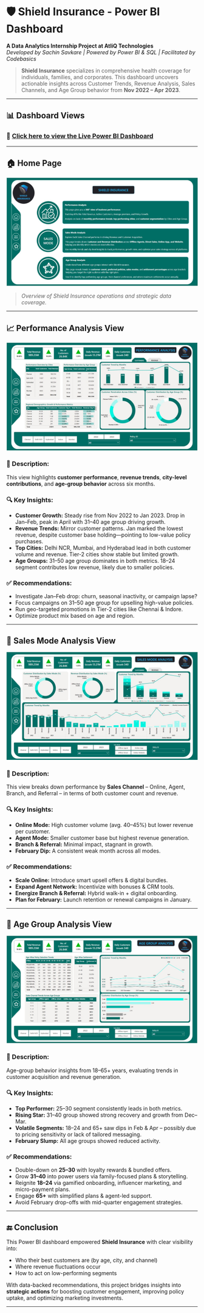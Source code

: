 # 🛡️ Shield Insurance - Power BI Dashboard  
**A Data Analytics Internship Project at AtliQ Technologies**  
_Developed by Sachin Savkare | Powered by Power BI & SQL | Facilitated by Codebasics_  

> **Shield Insurance** specializes in comprehensive health coverage for individuals, families, and corporates. This dashboard uncovers actionable insights across Customer Trends, Revenue Analysis, Sales Channels, and Age Group behavior from **Nov 2022 – Apr 2023**.

---

## 📊 Dashboard Views

### 🔗 [Click here to view the Live Power BI Dashboard](https://app.powerbi.com/view?r=eyJrIjoiYzVmNmQ0MGUtNGJlMC00MzE1LTk2YjQtOWMzNGQ4NzAxNmJlIiwidCI6ImM2ZTU0OWIzLTVmNDUtNDAzMi1hYWU5LWQ0MjQ0ZGM1YjJjNCJ9)

---

## 🏠 Home Page

![Alt text](https://github.com/SachinSavkare/Power-BI-Shield-Insurance-AtliQ-Technoligies-Internship-/blob/main/Home%20Page%20View.JPG)

> _Overview of Shield Insurance operations and strategic data coverage._

---

## 📈 Performance Analysis View

![Alt text](https://github.com/SachinSavkare/Power-BI-Shield-Insurance-AtliQ-Technoligies-Internship-/blob/main/Performance%20Analysis%20View.JPG)

### 📌 Description:
This view highlights **customer performance**, **revenue trends**, **city-level contributions**, and **age-group behavior** across six months.

### 🔍 Key Insights:
- **Customer Growth:** Steady rise from Nov 2022 to Jan 2023. Drop in Jan–Feb, peak in April with 31–40 age group driving growth.
- **Revenue Trends:** Mirror customer patterns. Jan marked the lowest revenue, despite customer base holding—pointing to low-value policy purchases.
- **Top Cities:** Delhi NCR, Mumbai, and Hyderabad lead in both customer volume and revenue. Tier-2 cities show stable but limited growth.
- **Age Groups:** 31–50 age group dominates in both metrics. 18–24 segment contributes low revenue, likely due to smaller policies.

### ✅ Recommendations:
- Investigate Jan–Feb drop: churn, seasonal inactivity, or campaign lapse?
- Focus campaigns on 31–50 age group for upselling high-value policies.
- Run geo-targeted promotions in Tier-2 cities like Chennai & Indore.
- Optimize product mix based on age and region.

---

## 💼 Sales Mode Analysis View

![Alt text](https://github.com/SachinSavkare/Power-BI-Shield-Insurance-AtliQ-Technoligies-Internship-/blob/main/Sales%20Mode%20View.JPG)

### 📌 Description:
This view breaks down performance by **Sales Channel** – Online, Agent, Branch, and Referral – in terms of both customer count and revenue.

### 🔍 Key Insights:
- **Online Mode:** High customer volume (avg. 40–45%) but lower revenue per customer.
- **Agent Mode:** Smaller customer base but highest revenue generation.
- **Branch & Referral:** Minimal impact, stagnant in growth.
- **February Dip:** A consistent weak month across all modes.

### ✅ Recommendations:
- **Scale Online:** Introduce smart upsell offers & digital bundles.
- **Expand Agent Network:** Incentivize with bonuses & CRM tools.
- **Energize Branch & Referral:** Hybrid walk-in + digital onboarding.
- **Plan for February:** Launch retention or renewal campaigns in January.

---

## 👥 Age Group Analysis View

![Alt text](https://github.com/SachinSavkare/Power-BI-Shield-Insurance-AtliQ-Technoligies-Internship-/blob/main/Age%20Group%20Analysis%20View.JPG)

### 📌 Description:
Age-group behavior insights from 18–65+ years, evaluating trends in customer acquisition and revenue generation.

### 🔍 Key Insights:
- **Top Performer:** 25–30 segment consistently leads in both metrics.
- **Rising Star:** 31–40 group showed strong recovery and growth from Dec–Mar.
- **Volatile Segments:** 18–24 and 65+ saw dips in Feb & Apr – possibly due to pricing sensitivity or lack of tailored messaging.
- **February Slump:** All age groups showed reduced activity.

### ✅ Recommendations:
- Double-down on **25–30** with loyalty rewards & bundled offers.
- Grow **31–40** into power users via family-focused plans & storytelling.
- Reignite **18–24** via gamified onboarding, influencer marketing, and micro-payment plans.
- Engage **65+** with simplified plans & agent-led support.
- Avoid February drop-offs with mid-quarter engagement strategies.

---

## 🔚 Conclusion

This Power BI dashboard empowered **Shield Insurance** with clear visibility into:
- Who their best customers are (by age, city, and channel)
- Where revenue fluctuations occur
- How to act on low-performing segments

With data-backed recommendations, this project bridges insights into **strategic actions** for boosting customer engagement, improving policy uptake, and optimizing marketing investments.

---
